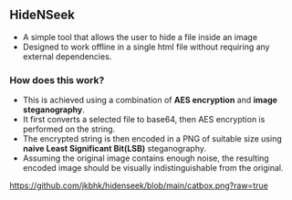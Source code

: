 ## HideNSeek 

- A simple tool that allows the user to hide a file inside an image
- Designed to work offline in a single html file without requiring any external dependencies.

### How does this work?
        
- This is achieved using a combination of **AES encryption** and **image steganography**.  
- It first converts a selected file to base64, then AES encryption is performed on the string.  
- The encrypted string is then encoded in a PNG of suitable size using **naive Least Significant Bit(LSB)** steganography.  
- Assuming the original image contains enough noise, the resulting encoded image should be visually indistinguishable from the original.


https://github.com/jkbhk/hidenseek/blob/main/catbox.png?raw=true
